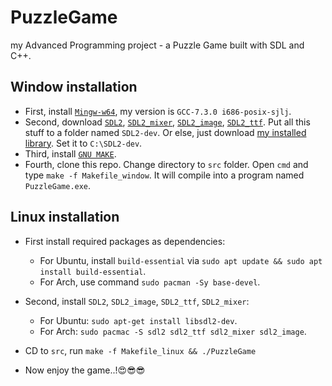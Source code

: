 # PuzzleGame
my Advanced Programming project - a Puzzle Game built with SDL and C++.

## Window installation

- First, install [`Mingw-w64`](https://sourceforge.net/projects/mingw-w64/files/), my version is `GCC-7.3.0 i686-posix-sjlj`.
- Second, download [`SDL2`](https://lazyfoo.net/tutorials/SDL/01_hello_SDL/windows/mingw/index.php), [`SDL2_mixer`](https://github.com/libsdl-org/SDL_mixer/releases), [`SDL2_image`](https://github.com/libsdl-org/SDL_image/releases/tag/release-2.6.3), [`SDL2_ttf`](https://github.com/libsdl-org/SDL_ttf/releases/tag/release-2.20.2). Put all this stuff to a folder named `SDL2-dev`. Or else, just download [my installed library](https://drive.google.com/file/d/1nbja5W2XzALFDwNW9Le9KWG8nCsnyxcN/view?usp=sharing). Set it to `C:\SDL2-dev`.
- Third, install [`GNU MAKE`](https://stackoverflow.com/a/57042516/21271990).
- Fourth, clone this repo. Change directory to `src` folder. Open `cmd` and type `make -f Makefile_window`. It will compile into a program named `PuzzleGame.exe`.

## Linux installation

- First install required packages as dependencies:
    - For Ubuntu, install `build-essential` via `sudo apt update && sudo apt install build-essential`.
    - For Arch, use command `sudo pacman -Sy base-devel`.
- Second, install `SDL2`, `SDL2_image`, `SDL2_ttf`, `SDL2_mixer`:
    - For Ubuntu: `sudo apt-get install libsdl2-dev`.
    - For Arch: `sudo pacmac -S sdl2 sdl2_ttf sdl2_mixer sdl2_image`.
- CD to `src`, run `make -f Makefile_linux && ./PuzzleGame`

- Now enjoy the game..!😍😎😎